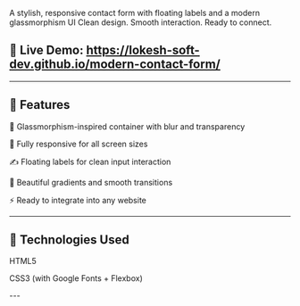 <p>A stylish, responsive contact form with floating labels and a modern glassmorphism UI
Clean design. Smooth interaction. Ready to connect.</p>

## 🔗 Live Demo: https://lokesh-soft-dev.github.io/modern-contact-form/
---
## 🚀 Features
💎 Glassmorphism-inspired container with blur and transparency

📱 Fully responsive for all screen sizes

✍️ Floating labels for clean input interaction

🌈 Beautiful gradients and smooth transitions

⚡ Ready to integrate into any website

---
## 🔧 Technologies Used
  <p>HTML5</p>
  <p>CSS3 (with Google Fonts + Flexbox)</p>
---
